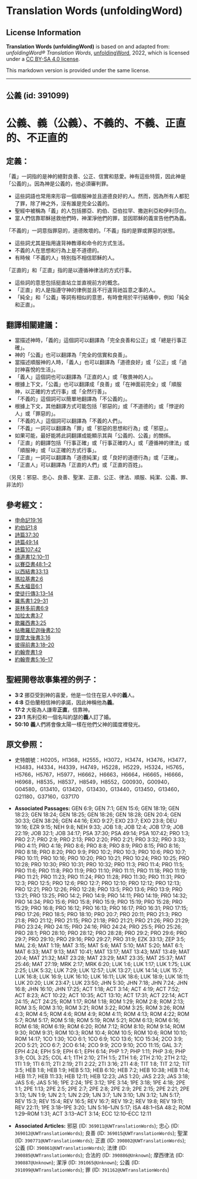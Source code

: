 # Translation Words (unfoldingWord)

## License Information

**Translation Words (unfoldingWord)** is based on and adapted from: _unfoldingWord® Translation Words_, [unfoldingWord](https://unfoldingword.org/utw), 2022, which is licensed under a [CC BY-SA 4.0 license](https://creativecommons.org/licenses/by-sa/4.0/legalcode.en).

This markdown version is provided under the same license.



--------------------------------

## 公義 (id: 391099)

公義、義（公義）、不義的、不義、正直的、不正直的
========================

定義：
---

「義」一詞指的是神的絕對良善、公正、信實和慈愛。神有這些特質，因此神是「公義的」。因為神是公義的，他必須審判罪。

* 這些詞語也常用來形容一個順服神並且道德良好的人。然而，因為所有人都犯了罪，除了神之外，沒有誰是完全公義的。
* 聖經中被稱為「義」的人包括挪亞、約伯、亞伯拉罕、撒迦利亞和伊利莎白。
* 當人們信靠耶穌拯救他們時，神潔淨他們的罪，並因耶穌的義宣告他們為義。

「不義的」一詞意指罪惡的，道德敗壞的。「不義」指的是罪或罪惡的狀態。

* 這些詞尤其是指用違背神教導和命令的方式生活。
* 不義的人在思想和行為上是不道德的。
* 有時候「不義的人」特別指不相信耶穌的人。

「正直的」和「正直」指的是以遵循神律法的方式行事。

* 這些詞的意思包括挺直站立並直視前方的概念。
* 「正直」的人是指遵守神的律例並且不行違背祂旨意之事的人。
* 「純全」和「公義」等詞有相似的意思，有時會用於平行結構中，例如「純全和正直」。

翻譯相關建議：
-------

* 當描述神時，「義的」這個詞可以翻譯為「完全良善和公正」或「總是行事正確」。
* 神的「公義」也可以翻譯為「完全的信實和良善」。
* 當描述順服神的人時，「義人」也可以翻譯為「道德良好」或「公正」或「過討神喜悅的生活」。
* 「義人」這個詞也可以翻譯為「正直的人」或「敬畏神的人」。
* 根據上下文，「公義」也可以翻譯成「良善」或「在神面前完全」或「順服神，以正確的方式行事」或「全然行善」。
* 「不義的」這個詞可以簡單地翻譯為「不公義的」。
* 根據上下文，其他翻譯方式可能包括「邪惡的」或「不道德的」或「悖逆的人」或「罪惡的」。
* 「不義的人」這個詞可以翻譯為「不義的人們」。
* 「不義」一詞可以翻譯為「罪」或「邪惡的思想和行為」或「邪惡」。
* 如果可能，最好能將此詞翻譯成能顯示其與「公義的、公義」的關係。
* 「正直」的翻譯包括「行事正確」或「行事正確的人」或「遵循神的律法」或「順服神」或「以正確的方式行事」。
* 「正直」一詞可以翻譯為「道德純潔」或「良好的道德行為」或「正確」。
* 「正直人」可以翻譯為「正直的人們」或「正直的百姓」。

（另見：邪惡、忠心、良善、聖潔、正直、公正、律法、順服、純潔、公義、罪、非法的）

參考經文：
-----

* [申命記19:16](https://ref.ly/Deut19:16)
* [約伯記1:8](https://ref.ly/Job1:8)
* [詩篇37:30](https://ref.ly/Ps37:30)
* [詩篇49:14](https://ref.ly/Ps49:14)
* [詩篇107:42](https://ref.ly/Ps107:42)
* [傳道書12:10–11](https://ref.ly/Eccl12:10-Eccl12:11)
* [以賽亞書48:1–2](https://ref.ly/Isa48:1-Isa48:2)
* [以西結書33:13](https://ref.ly/Ezek33:13)
* [瑪拉基書2:6](https://ref.ly/Mal2:6)
* [馬太福音6:1](https://ref.ly/Matt6:1)
* [使徒行傳3:13–14](https://ref.ly/Acts3:13-Acts3:14)
* [羅馬書1:29–31](https://ref.ly/Rom1:29-Rom1:31)
* [哥林多前書6:9](https://ref.ly/1Cor6:9)
* [加拉太書3:7](https://ref.ly/Gal3:7)
* [歌羅西書3:25](https://ref.ly/Col3:25)
* [帖撒羅尼迦後書2:10](https://ref.ly/2Thess2:10)
* [提摩太後書3:16](https://ref.ly/2Tim3:16)
* [彼得前書3:18–20](https://ref.ly/1Pet3:18-1Pet3:20)
* [約翰壹書1:9](https://ref.ly/1John1:9)
* [約翰壹書5:16–17](https://ref.ly/1John5:16-1John5:17)

聖經開卷故事集裡的例子：
------------

* **3:2** 挪亞受到神的喜愛，他是一位住在惡人中的**義**人。
* **4:8** 亞伯蘭相信神的承諾，因此神稱他為**義**。
* **17:2** 大衛為人謙卑**正直**，信靠神。
* **23:1** 馬利亞和一個名叫約瑟的**義**人訂了婚。
* **50:10** **義**人們將會像太陽一樣在他們父神的國度裡發光。

原文參照：
-----

* 史特朗號：H0205，H1368，H2555，H3072，H3474，H3476，H3477，H3483，H4334，H4339，H4749，H5228，H5229，H5324，H5765，H5766，H5767，H5977，H6662，H6663，H6664，H6665，H6666，H6968，H8535，H8537，H8549，H8552，G00930，G00940，G04580，G13410，G13420，G13430，G13440，G13450，G13460，G21180，G37160，G37170

* **Associated Passages:** GEN 6:9; GEN 7:1; GEN 15:6; GEN 18:19; GEN 18:23; GEN 18:24; GEN 18:25; GEN 18:26; GEN 18:28; GEN 20:4; GEN 30:33; GEN 38:26; GEN 44:16; EXO 9:27; EXO 23:7; EXO 23:8; DEU 19:16; EZR 9:15; NEH 9:8; NEH 9:33; JOB 1:8; JOB 12:4; JOB 17:9; JOB 22:19; JOB 32:1; JOB 34:17; PSA 37:30; PSA 49:14; PSA 107:42; PRO 1:3; PRO 2:7; PRO 2:9; PRO 2:13; PRO 2:20; PRO 2:21; PRO 3:32; PRO 3:33; PRO 4:11; PRO 4:18; PRO 8:6; PRO 8:8; PRO 8:9; PRO 8:15; PRO 8:16; PRO 8:18; PRO 8:20; PRO 9:9; PRO 10:2; PRO 10:3; PRO 10:6; PRO 10:7; PRO 10:11; PRO 10:16; PRO 10:20; PRO 10:21; PRO 10:24; PRO 10:25; PRO 10:28; PRO 10:30; PRO 10:31; PRO 10:32; PRO 11:3; PRO 11:4; PRO 11:5; PRO 11:6; PRO 11:8; PRO 11:9; PRO 11:10; PRO 11:11; PRO 11:18; PRO 11:19; PRO 11:21; PRO 11:23; PRO 11:24; PRO 11:28; PRO 11:30; PRO 11:31; PRO 12:3; PRO 12:5; PRO 12:6; PRO 12:7; PRO 12:10; PRO 12:12; PRO 12:13; PRO 12:21; PRO 12:26; PRO 12:28; PRO 13:5; PRO 13:6; PRO 13:9; PRO 13:21; PRO 13:25; PRO 14:2; PRO 14:9; PRO 14:11; PRO 14:19; PRO 14:32; PRO 14:34; PRO 15:6; PRO 15:8; PRO 15:9; PRO 15:19; PRO 15:28; PRO 15:29; PRO 16:8; PRO 16:12; PRO 16:13; PRO 16:17; PRO 16:31; PRO 17:15; PRO 17:26; PRO 18:5; PRO 18:10; PRO 20:7; PRO 20:11; PRO 21:3; PRO 21:8; PRO 21:12; PRO 21:15; PRO 21:18; PRO 21:21; PRO 21:26; PRO 21:29; PRO 23:24; PRO 24:15; PRO 24:16; PRO 24:24; PRO 25:5; PRO 25:26; PRO 28:1; PRO 28:10; PRO 28:12; PRO 28:28; PRO 29:2; PRO 29:6; PRO 29:7; PRO 29:10; PRO 29:16; PRO 29:27; PRO 31:9; EZK 33:13; ZEP 3:5; MAL 2:6; MAT 1:19; MAT 3:15; MAT 5:6; MAT 5:10; MAT 5:20; MAT 6:1; MAT 6:33; MAT 9:13; MAT 10:41; MAT 13:17; MAT 13:43; MAT 13:49; MAT 20:4; MAT 21:32; MAT 23:28; MAT 23:29; MAT 23:35; MAT 25:37; MAT 25:46; MAT 27:19; MRK 2:17; MRK 6:20; LUK 1:6; LUK 1:17; LUK 1:75; LUK 2:25; LUK 5:32; LUK 7:29; LUK 12:57; LUK 13:27; LUK 14:14; LUK 15:7; LUK 16:8; LUK 16:9; LUK 16:10; LUK 16:11; LUK 18:6; LUK 18:9; LUK 18:11; LUK 20:20; LUK 23:47; LUK 23:50; JHN 5:30; JHN 7:18; JHN 7:24; JHN 16:8; JHN 16:10; JHN 17:25; ACT 1:18; ACT 3:14; ACT 4:19; ACT 7:52; ACT 8:23; ACT 10:22; ACT 10:35; ACT 13:10; ACT 17:31; ACT 22:14; ACT 24:15; ACT 24:25; ROM 1:17; ROM 1:18; ROM 1:29; ROM 2:8; ROM 2:13; ROM 3:5; ROM 3:10; ROM 3:21; ROM 3:22; ROM 3:25; ROM 3:26; ROM 4:3; ROM 4:5; ROM 4:6; ROM 4:9; ROM 4:11; ROM 4:13; ROM 4:22; ROM 5:7; ROM 5:17; ROM 5:18; ROM 5:19; ROM 5:21; ROM 6:13; ROM 6:16; ROM 6:18; ROM 6:19; ROM 6:20; ROM 7:12; ROM 8:10; ROM 9:14; ROM 9:30; ROM 9:31; ROM 10:3; ROM 10:4; ROM 10:5; ROM 10:6; ROM 10:10; ROM 14:17; 1CO 1:30; 1CO 6:1; 1CO 6:9; 1CO 13:6; 1CO 15:34; 2CO 3:9; 2CO 5:21; 2CO 6:7; 2CO 6:14; 2CO 9:9; 2CO 9:10; 2CO 11:15; GAL 3:7; EPH 4:24; EPH 5:9; EPH 6:1; EPH 6:14; PHP 1:7; PHP 1:11; PHP 3:6; PHP 3:9; COL 3:25; COL 4:1; 1TH 2:10; 2TH 1:5; 2TH 1:6; 2TH 2:10; 2TH 2:12; 1TI 1:9; 1TI 6:11; 2TI 2:19; 2TI 2:22; 2TI 3:16; 2TI 4:8; TIT 1:8; TIT 2:12; TIT 3:5; HEB 1:8; HEB 1:9; HEB 5:13; HEB 6:10; HEB 7:2; HEB 10:38; HEB 11:4; HEB 11:7; HEB 11:33; HEB 12:11; HEB 12:23; JAS 1:20; JAS 2:23; JAS 3:18; JAS 5:6; JAS 5:16; 1PE 2:24; 1PE 3:12; 1PE 3:14; 1PE 3:18; 1PE 4:18; 2PE 1:1; 2PE 1:13; 2PE 2:5; 2PE 2:7; 2PE 2:8; 2PE 2:9; 2PE 2:15; 2PE 2:21; 2PE 3:13; 1JN 1:9; 1JN 2:1; 1JN 2:29; 1JN 3:7; 1JN 3:10; 1JN 3:12; 1JN 5:17; REV 15:3; REV 15:4; REV 16:5; REV 16:7; REV 19:2; REV 19:8; REV 19:11; REV 22:11; 1PE 3:18–1PE 3:20; 1JN 5:16–1JN 5:17; ISA 48:1–ISA 48:2; ROM 1:29–ROM 1:31; ACT 3:13–ACT 3:14; ECC 12:10–ECC 12:11
* **Associated Articles:** 邪惡 (ID: `369011@UWTranslationWords`); 忠心 (ID: `369012@UWTranslationWords`); 良善 (ID: `369015@UWTranslationWords`); 聖潔 (ID: `390771@UWTranslationWords`); 正直 (ID: `390802@UWTranslationWords`); 公義 (ID: `390861@UWTranslationWords`); 法律 (ID: `390885@UWTranslationWords`); 合法的 (ID: `390886@Unknown`); 摩西律法 (ID: `390887@Unknown`); 潔淨 (ID: `391065@Unknown`); 公義 (ID: `391099@UWTranslationWords`); 罪 (ID: `391162@UWTranslationWords`)

